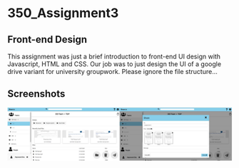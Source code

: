 # 350_Assignment3
## Front-end Design
This assignment was just a brief introduction to front-end UI design with Javascript, HTML and CSS. Our job was to just design the UI of a google drive variant for university groupwork. Please ignore the file structure...

## Screenshots
![screenshots](se350_screenshots.JPG)
